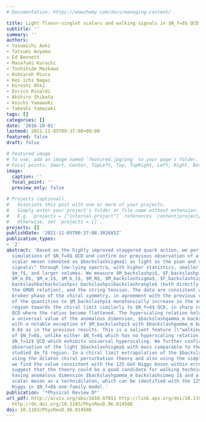 ```yaml
---
# Documentation: https://wowchemy.com/docs/managing-content/

title: Light flavor-singlet scalars and walking signals in $N_f=8$ QCD on the lattice
subtitle: ''
summary: ''
authors:
- Yasumichi Aoki
- Tatsumi Aoyama
- Ed Bennett
- Masafumi Kurachi
- Toshihide Maskawa
- Kohtaroh Miura
- Kei-ichi Nagai
- Hiroshi Ohki
- Enrico Rinaldi
- Akihiro Shibata
- Koichi Yamawaki
- Takeshi Yamazaki
tags: []
categories: []
date: '2016-10-01'
lastmod: 2021-11-05T09:37:08+09:00
featured: false
draft: false

# Featured image
# To use, add an image named `featured.jpg/png` to your page's folder.
# Focal points: Smart, Center, TopLeft, Top, TopRight, Left, Right, BottomLeft, Bottom, BottomRight.
image:
  caption: ''
  focal_point: ''
  preview_only: false

# Projects (optional).
#   Associate this post with one or more of your projects.
#   Simply enter your project's folder or file name without extension.
#   E.g. `projects = ["internal-project"]` references `content/project/deep-learning/index.md`.
#   Otherwise, set `projects = []`.
projects: []
publishDate: '2021-11-05T00:37:08.302685Z'
publication_types:
- '2'
abstract: 'Based on the highly improved staggered quark action, we perform lattice
  simulations of $N_f=8$ QCD and confirm our previous observation of a flavor-singlet
  scalar meson (denoted as $backslashsigma$) as light as the pion and various \"walking
  signals\" through low-lying spectra, with higher statistics, smaller fermion masses
  $m_f$, and larger volumes. We measure $M_backslashpi$, $F_backslashpi$, $M_backslashrho$,
  $M_a_0$, $M_a_1$, $M_b_1$, $M_N$, $M_backslashsigma$, $F_backslashsigma$, $backslashlangle
  backslashbarbackslashpsi backslashpsibackslashrangle$ (both directly and through
  the GMOR relation), and the string tension. The data are consistent with the spontaneously
  broken phase of the chiral symmetry, in agreement with the previous results: ratios
  of the quantities to $M_backslashpi$ monotonically increase in the smaller $m_f$
  region towards the chiral limit similarly to $N_f=4$ QCD, in sharp contrast to $N_f=12$
  QCD where the ratios become flattened. The hyperscaling relation holds with roughly
  a universal value of the anomalous dimension, $backslashgamma_m backslashsimeq 1$,
  with a notable exception of $M_backslashpi$ with $backslashgamma_m backslashsimeq
  0.6$ as in the previous results. This is a salient feature (\"walking signal\")
  of $N_f=8$, unlike either $N_f=4$ which has no hyperscaling relation at all, or
  $N_f=12$ QCD which exhibits universal hyperscaling. We further confirm the previous
  observation of the light $backslashsigma$ with mass comparable to the pion in the
  studied $m_f$ region. In a chiral limit extrapolation of the $backslashsigma$ mass
  using the dilaton chiral perturbation theory and also using the simple linear fit,
  we find the value consistent with the 125 GeV Higgs boson within errors. Our results
  suggest that the theory could be a good candidate for walking technicolor model,
  having anomalous dimension $backslashgamma_m backslashsimeq 1$ and a light flavor-singlet
  scalar meson as a technidilaton, which can be identified with the 125 GeV composite
  Higgs in $N_f=8$ one-family model.'
publication: '*Physical Review D*'
url_pdf: http://arxiv.org/abs/1610.07011 http://link.aps.org/doi/10.1103/PhysRevD.96.014508
  http://dx.doi.org/10.1103/PhysRevD.96.014508
doi: 10.1103/PhysRevD.96.014508
---
```

